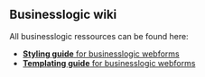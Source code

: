 ## Businesslogic wiki

All businesslogic ressources can be found here:
* [**Styling guide** for businesslogic webforms][styling guide]
* [**Templating guide** for businesslogic webforms][templating guide]

[styling guide]: ./styling-guide.md
[templating guide]: ./templating-guide.md